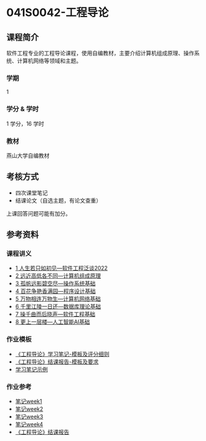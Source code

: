 # 041S0042-工程导论

## 课程简介

软件工程专业的工程导论课程，使用自编教材，主要介绍计算机组成原理、操作系统、计算机网络等领域和主题。

### 学期

1

### 学分 & 学时

1 学分，16 学时

### 教材

燕山大学自编教材

## 考核方式

- 四次课堂笔记
- 结课论文（自选主题，有论文查重）

上课回答问题可能有加分。

## 参考资料

### 课程讲义

- [1 人生若只如初见—软件工程泛谈2022](../../static/course/041S0042-工程导论/1%20人生若只如初见—软件工程泛谈2022.pdf)
- [2 远近高低各不同—计算机组成原理](../../static/course/041S0042-工程导论/2%20远近高低各不同—计算机组成原理.pdf)
- [3 孤帆远影碧空尽—操作系统基础](../../static/course/041S0042-工程导论/3%20孤帆远影碧空尽—操作系统基础.pdf)
- [4 百花争艳香满园—程序设计基础](../../static/course/041S0042-工程导论/4%20百花争艳香满园—程序设计基础.pdf)
- [5 万物相连万物生—计算机网络基础](../../static/course/041S0042-工程导论/5%20万物相连万物生—计算机网络基础.pdf)
- [6 千里江陵一日还—数据库理论基础](../../static/course/041S0042-工程导论/6%20千里江陵一日还—数据库理论基础.pdf)
- [7 操千曲而后晓声—软件工程基础](../../static/course/041S0042-工程导论/7%20操千曲而后晓声—软件工程基础.pdf)
- [8 更上一层楼—人工智能AI基础](../../static/course/041S0042-工程导论/8%20更上一层楼—人工智能AI基础.pdf)

### 作业模板

- [《工程导论》学习笔记-模板及评分细则](../../static/course/041S0042-工程导论/《工程导论》学习笔记-模板及评分细则.doc)
- [《工程导论》结课报告-模板及要求](../../static/course/041S0042-工程导论/《工程导论》结课报告-模板及要求.docx)
- [学习笔记示例](../../static/course/041S0042-工程导论/学习笔记示例.pdf)


### 作业参考

- [笔记week1](../../static/course/041S0042-工程导论/笔记week1.doc)
- [笔记week2](../../static/course/041S0042-工程导论/笔记week2.doc)
- [笔记week3](../../static/course/041S0042-工程导论/笔记week3.doc)
- [笔记week4](../../static/course/041S0042-工程导论/笔记week4.doc)
- [《工程导论》结课报告](../../static/course/041S0042-工程导论/《工程导论》结课报告.docx)